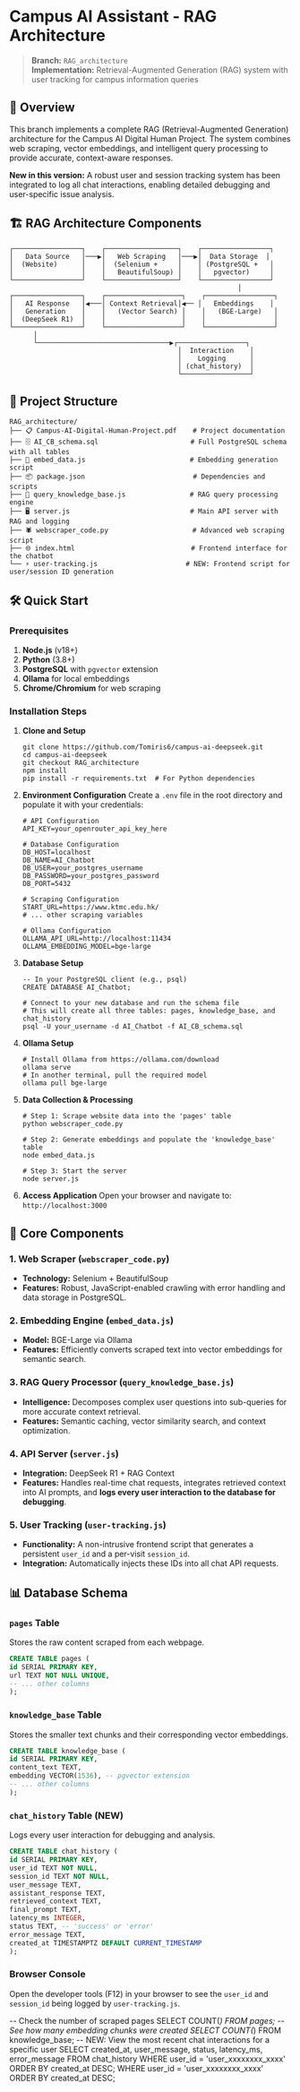 # Campus AI Assistant - RAG Architecture
> **Branch:** `RAG_architecture`  
> **Implementation:** Retrieval-Augmented Generation (RAG) system with user tracking for campus information queries

## 🚀 Overview
This branch implements a complete RAG (Retrieval-Augmented Generation) architecture for the Campus AI Digital Human Project. The system combines web scraping, vector embeddings, and intelligent query processing to provide accurate, context-aware responses.

**New in this version:** A robust user and session tracking system has been integrated to log all chat interactions, enabling detailed debugging and user-specific issue analysis.

## 🏗️ RAG Architecture Components

```
┌─────────────────┐    ┌──────────────────┐    ┌─────────────────┐
│   Data Source   │───▶│   Web Scraping   │───▶│  Data Storage  │
│  (Website)      │    │  (Selenium +     │    │ (PostgreSQL +   │
│                 │    │   BeautifulSoup) │    │   pgvector)     │
└─────────────────┘    └──────────────────┘    └─────────────────┘
                                                         │
┌─────────────────┐    ┌───────────────────┐    ┌─────────────────┐
│   AI Response   │◀───│ Context Retrieval│◀── │   Embeddings    │
│   Generation    │    │   (Vector Search) │    │   (BGE-Large)   │
│  (DeepSeek R1)  │    │                   │    │                 │
└─────────────────┘    └───────────────────┘    └─────────────────┘
      │
      └─────────────────────────────────▶┌─────────────────┐
                                          │  Interaction    │
                                          │    Logging      │
                                          │ (chat_history)  │
                                          └─────────────────┘
```


## 📁 Project Structure
```
RAG_architecture/
├── 📋 Campus-AI-Digital-Human-Project.pdf    # Project documentation
├── 🗄️ AI_CB_schema.sql                       # Full PostgreSQL schema with all tables
├── 🔧 embed_data.js                          # Embedding generation script
├── 📦 package.json                           # Dependencies and scripts
├── 🧠 query_knowledge_base.js                # RAG query processing engine
├── 🖥️ server.js                              # Main API server with RAG and logging
├── 🕷️ webscraper_code.py                     # Advanced web scraping script
├── 🌐 index.html                             # Frontend interface for the chatbot
└── ⚡ user-tracking.js                      # NEW: Frontend script for user/session ID generation
```



## 🛠️ Quick Start
### Prerequisites
1. **Node.js** (v18+)
2. **Python** (3.8+)
3. **PostgreSQL** with `pgvector` extension
4. **Ollama** for local embeddings
5. **Chrome/Chromium** for web scraping

### Installation Steps
1.  **Clone and Setup**
    ```
    git clone https://github.com/Tomiris6/campus-ai-deepseek.git
    cd campus-ai-deepseek
    git checkout RAG_architecture
    npm install
    pip install -r requirements.txt  # For Python dependencies
    ```
2.  **Environment Configuration**
    Create a `.env` file in the root directory and populate it with your credentials:
    ```
    # API Configuration
    API_KEY=your_openrouter_api_key_here

    # Database Configuration  
    DB_HOST=localhost
    DB_NAME=AI_Chatbot
    DB_USER=your_postgres_username
    DB_PASSWORD=your_postgres_password
    DB_PORT=5432

    # Scraping Configuration
    START_URL=https://www.ktmc.edu.hk/
    # ... other scraping variables

    # Ollama Configuration
    OLLAMA_API_URL=http://localhost:11434
    OLLAMA_EMBEDDING_MODEL=bge-large
    ```
3.  **Database Setup**
    ```
    -- In your PostgreSQL client (e.g., psql)
    CREATE DATABASE AI_Chatbot;
    ```
    ```
    # Connect to your new database and run the schema file
    # This will create all three tables: pages, knowledge_base, and chat_history
    psql -U your_username -d AI_Chatbot -f AI_CB_schema.sql
    ```
4.  **Ollama Setup**
    ```
    # Install Ollama from https://ollama.com/download
    ollama serve
    # In another terminal, pull the required model
    ollama pull bge-large
    ```
5.  **Data Collection & Processing**
    ```
    # Step 1: Scrape website data into the 'pages' table
    python webscraper_code.py
    
    # Step 2: Generate embeddings and populate the 'knowledge_base' table
    node embed_data.js
    
    # Step 3: Start the server
    node server.js
    ```
6.  **Access Application**
    Open your browser and navigate to: `http://localhost:3000`

## 🔧 Core Components
### 1. **Web Scraper** (`webscraper_code.py`)
- **Technology:** Selenium + BeautifulSoup
- **Features:** Robust, JavaScript-enabled crawling with error handling and data storage in PostgreSQL.

### 2. **Embedding Engine** (`embed_data.js`)
- **Model:** BGE-Large via Ollama
- **Features:** Efficiently converts scraped text into vector embeddings for semantic search.

### 3. **RAG Query Processor** (`query_knowledge_base.js`)
- **Intelligence:** Decomposes complex user questions into sub-queries for more accurate context retrieval.
- **Features:** Semantic caching, vector similarity search, and context optimization.

### 4. **API Server** (`server.js`)
- **Integration:** DeepSeek R1 + RAG Context
- **Features:** Handles real-time chat requests, integrates retrieved context into AI prompts, and **logs every user interaction to the database for debugging**.

### 5. **User Tracking** (`user-tracking.js`)
- **Functionality:** A non-intrusive frontend script that generates a persistent `user_id` and a per-visit `session_id`.
- **Integration:** Automatically injects these IDs into all chat API requests.

## 📊 Database Schema

### **`pages` Table**
Stores the raw content scraped from each webpage.

```sql
CREATE TABLE pages (
id SERIAL PRIMARY KEY,
url TEXT NOT NULL UNIQUE,
-- ... other columns
);
```

### **`knowledge_base` Table**
Stores the smaller text chunks and their corresponding vector embeddings.

```sql
CREATE TABLE knowledge_base (
id SERIAL PRIMARY KEY,
content_text TEXT,
embedding VECTOR(1536), -- pgvector extension
-- ... other columns
);
```

### **`chat_history` Table (NEW)**
Logs every user interaction for debugging and analysis.

```sql
CREATE TABLE chat_history (
id SERIAL PRIMARY KEY,
user_id TEXT NOT NULL,
session_id TEXT NOT NULL,
user_message TEXT,
assistant_response TEXT,
retrieved_context TEXT,
final_prompt TEXT,
latency_ms INTEGER,
status TEXT, -- 'success' or 'error'
error_message TEXT,
created_at TIMESTAMPTZ DEFAULT CURRENT_TIMESTAMP
);
```

### **Browser Console**
Open the developer tools (F12) in your browser to see the `user_id` and `session_id` being logged by `user-tracking.js`.


-- Check the number of scraped pages
SELECT COUNT(*) FROM pages;
-- See how many embedding chunks were created
SELECT COUNT(*) FROM knowledge_base;
-- NEW: View the most recent chat interactions for a specific user
SELECT created_at, user_message, status, latency_ms, error_message
FROM chat_history
WHERE user_id = 'user_xxxxxxxx_xxxx'
ORDER BY created_at DESC;
WHERE user_id = 'user_xxxxxxxx_xxxx'
ORDER BY created_at DESC;
